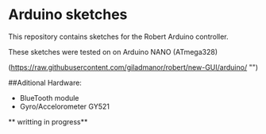 Arduino sketches
=====================

This repository contains sketches for the Robert Arduino controller. 

These sketches were tested on on Arduino NANO (ATmega328)

(https://raw.githubusercontent.com/giladmanor/robert/new-GUI/arduino/ "")


##Aditional Hardware:

* BlueTooth module
* Gyro/Accelorometer GY521 

** writting in progress**